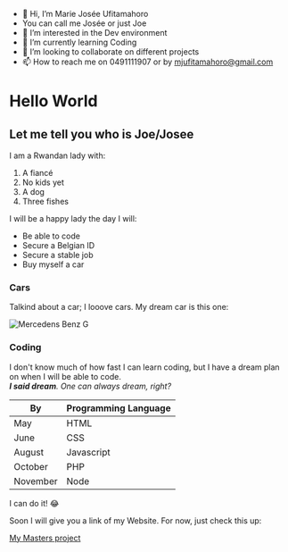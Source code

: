 - 👋 Hi, I’m Marie Josée Ufitamahoro
- You can call me Josée or just Joe
- 👀 I’m interested in the Dev environment
- 🌱 I’m currently learning Coding
- 💞️ I’m looking to collaborate on different projects
- 📫 How to reach me on 0491111907 or by mjufitamahoro@gmail.com

<!---
Ufitamahoro/Ufitamahoro is a ✨ special ✨ repository because its `README.md` (this file) appears on your GitHub profile.
You can click the Preview link to take a look at your changes.
--->

# Hello World
## Let me tell you who is **Joe/Josee**

I am a Rwandan lady with:  

1. A fiancé
2. No kids yet
3. A dog
4. Three fishes

I will be a happy lady the day I will:  

- Be able to code
- Secure a Belgian ID
- Secure a stable job
- Buy myself a car

### Cars

Talkind about a car; I looove cars. My dream car is this one: 

![ Mercedens Benz G](https://media.gqmagazine.fr/photos/5d7a0e68439ddf0008d963d2/3:2/w_998,h_665,c_limit/Mercedes-Benz-G-Class-Brabus-G-V12-900-0-Hero.jpg)

### Coding

I don't know much of how fast I can learn coding, but I have a dream plan on when I will be able to code.  
*___I said dream___. One can always dream, right?* 

| By       | Programming Language |
| -------- | -------------------- |
| May      | HTML                 |
| June     | CSS                  |
| August   | Javascript           |
| October  | PHP                  |
| November | Node                 |

I can do it! :joy:  

Soon I will give you a link of my Website. For now, just check this up: 

[My Masters project](http://etd.uwc.ac.za/xmlui/handle/11394/8/browse?value=Ufitamahoro%2C+Marie+Jos%C3%A9e&type=author)





